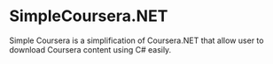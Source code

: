 SimpleCoursera.NET
==================

Simple Coursera is a simplification of Coursera.NET that allow user to download Coursera content using C# easily.
